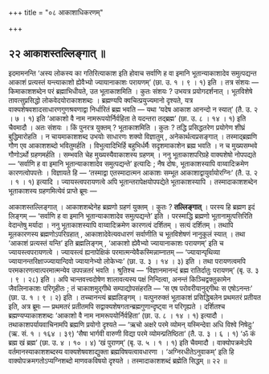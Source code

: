 +++
title = "०८ आकाशाधिकरणम्"

+++

## २२ आकाशस्तल्लिङ्गात् ॥

इदमामनन्ति ‘अस्य लोकस्य का गतिरित्याकाश इति होवाच सर्वाणि ह वा इमानि भूतान्याकाशादेव समुत्पद्यन्त आकाशं प्रत्यस्तं यन्त्याकाशो ह्येवैभ्यो ज्यायानाकाशः परायणम्’ (छा. उ. १ । ९ । १) इति । तत्र संशयः — किमाकाशशब्देन परं ब्रह्माभिधीयते, उत भूताकाशमिति । कुतः संशयः ? उभयत्र प्रयोगदर्शनात् । भूतविशेषे तावत्सुप्रसिद्धो लोकवेदयोराकाशशब्दः । ब्रह्मण्यपि क्वचित्प्रयुज्यमानो दृश्यते, यत्र वाक्यशेषवशादसाधारणगुणश्रवणाद्वा निर्धारितं ब्रह्म भवति — यथा ‘यदेष आकाश आनन्दो न स्यात्’ (तै. उ. २ । ७ । १) इति ‘आकाशो वै नाम नामरूपयोर्निर्वहिता ते यदन्तरा तद्ब्रह्म’ (छा. उ. ८ । १४ । १) इति चैवमादौ । अतः संशयः । किं पुनरत्र युक्तम् ? भूताकाशमिति । कुतः ? तद्धि प्रसिद्धतरेण प्रयोगेण शीघ्रं बुद्धिमारोहति । न चायमाकाशशब्द उभयोः साधारणः शक्यो विज्ञातुम् , अनेकार्थत्वप्रसङ्गात् । तस्माद्ब्रह्मणि गौण एव आकाशशब्दो भवितुमर्हति । विभुत्वादिभिर्हि बहुभिर्धर्मैः सदृशमाकाशेन ब्रह्म भवति । न च मुख्यसम्भवे गौणोऽर्थो ग्रहणमर्हति । सम्भवति चेह मुख्यस्यैवाकाशस्य ग्रहणम् । ननु भूताकाशपरिग्रहे वाक्यशेषो नोपपद्यते — ‘सर्वाणि ह वा इमानि भूतान्याकाशादेव समुत्पद्यन्ते’ इत्यादिः ; नैष दोषः, भूताकाशस्यापि वाय्वादिक्रमेण कारणत्वोपपत्तेः । विज्ञायते हि — ‘तस्माद्वा एतस्मादात्मन आकाशः सम्भूत आकाशाद्वायुर्वायोरग्निः’ (तै. उ. २ । १ । १) इत्यादि । ज्यायस्त्वपरायणत्वे अपि भूतान्तरापेक्षयोपपद्येते भूताकाशस्यापि । तस्मादाकाशशब्देन भूताकाशस्य ग्रहणमित्येवं प्राप्ते ब्रूमः —

आकाशस्तल्लिङ्गात् । आकाशशब्देनेह ब्रह्मणो ग्रहणं युक्तम् । कुतः ? **तल्लिङ्गात्** । परस्य हि ब्रह्मण इदं लिङ्गम् — ‘सर्वाणि ह वा इमानि भूतान्याकाशादेव समुत्पद्यन्ते’ इति । परस्माद्धि ब्रह्मणो भूतानामुत्पत्तिरिति वेदान्तेषु मर्यादा । ननु भूताकाशस्यापि वाय्वादिक्रमेण कारणत्वं दर्शितम् । सत्यं दर्शितम् । तथापि मूलकारणस्य ब्रह्मणोऽपरिग्रहात् , आकाशादेवेत्यवधारणं सर्वाणीति च भूतविशेषणं नानुकूलं स्यात् । तथा ‘आकाशं प्रत्यस्तं यन्ति’ इति ब्रह्मलिङ्गम् , ‘आकाशो ह्येवैभ्यो ज्यायानाकाशः परायणम्’ इति च ज्यायस्त्वपरायणत्वे । ज्यायस्त्वं ह्यनापेक्षिकं परमात्मन्येवैकस्मिन्नाम्नातम् — ‘ज्यायान्पृथिव्या ज्यायानन्तरिक्षाज्ज्यायान्दिवो ज्यायानेभ्यो लोकेभ्यः’ (छा. उ. ३ । १४ । ३) इति । तथा परायणत्वमपि परमकारणत्वात्परमात्मन्येव उपपन्नतरं भवति । श्रुतिश्च — ‘विज्ञानमानन्दं ब्रह्म रातिर्दातुः परायणम्’ (बृ. उ. ३ । ९ । २८) इति । अपि चान्तवत्त्वदोषेण शालावत्यस्य पक्षं निन्दित्वा, अनन्तं किञ्चिद्वक्तुकामेन जैवलिनाकाशः परिगृहीतः ; तं चाकाशमुद्गीथे सम्पाद्योपसंहरति — ‘स एष परोवरीयानुद्गीथः स एषोऽनन्तः’ (छा. उ. १ । ९ । २) इति । तच्चानन्त्यं ब्रह्मलिङ्गम् । यत्पुनरुक्तं भूताकाशं प्रसिद्धिबलेन प्रथमतरं प्रतीयत इति, अत्र ब्रूमः — प्रथमतरं प्रतीतमपि सद्वाक्यशेषगतान्ब्रह्मगुणान्दृष्ट्वा न परिगृह्यते । दर्शितश्च ब्रह्मण्यप्याकाशशब्दः ‘आकाशो वै नाम नामरूपयोर्निर्वहिता’ (छा. उ. ८ । १४ । १) इत्यादौ । तथाकाशपर्यायवाचिनामपि ब्रह्मणि प्रयोगो दृश्यते — ‘ऋचो अक्षरे परमे व्योमन् यस्मिन्देवा अधि विश्वे निषेदुः’ (ऋ. सं. १ । १६४ । ३९) ‘सैषा भार्गवी वारुणी विद्या परमे व्योमन्प्रतिष्ठिता’ (तै. उ. ३ । ६ । १) ‘ॐ कं ब्रह्म खं ब्रह्म’ (छा. उ. ४ । १० । ४) ‘खं पुराणम्’ (बृ. उ. ५ । १ । १) इति चैवमादौ । वाक्योपक्रमेऽपि वर्तमानस्याकाशशब्दस्य वाक्यशेषवशाद्युक्ता ब्रह्मविषयत्वावधारणा । ‘अग्निरधीतेऽनुवाकम्’ इति हि वाक्योपक्रमगतोऽप्यग्निशब्दो माणवकविषयो दृश्यते । तस्मादाकाशशब्दं ब्रह्मेति सिद्धम् ॥ २२ ॥
